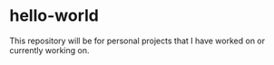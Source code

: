 # hello-world
This repository will be for personal projects that I have worked on or currently working on.
